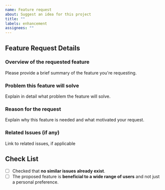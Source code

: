 ```yaml
---
name: Feature request
about: Suggest an idea for this project
title: ""
labels: enhancement
assignees: ""
---
```


<!-- Important Notes -->
<!-- We do not accept issues in languages other than English. -->
<!-- If a similar feature request already exists, please search for existing issues and add your comment to the existing one instead of creating a new issue. Multiple duplicate requests make it harder to manage. -->
<!-- Before submitting your request, reflect on whether this feature would benefit a wide range of users. Consider whether it adds value to the project as a whole, not just personal improvements. -->

## Feature Request Details

### Overview of the requested feature

Please provide a brief summary of the feature you're requesting.

### Problem this feature will solve

Explain in detail what problem the feature will solve.

### Reason for the request

Explain why this feature is needed and what motivated your request.

### Related Issues (if any)

Link to related issues, if applicable

## Check List

- [ ] Checked that **no similar issues already exist**.
- [ ] The proposed feature is **beneficial to a wide range of users** and not just a personal preference.
